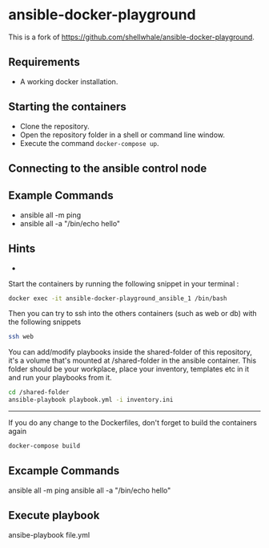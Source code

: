# ansible-docker-playground

This is a fork of https://github.com/shellwhale/ansible-docker-playground.

## Requirements
* A working docker installation.

## Starting the containers
* Clone the repository.
* Open the repository folder in a shell or command line window.
* Execute the command `docker-compose up`.

## Connecting to the ansible control node

## Example Commands
* ansible all -m ping
* ansible all -a "/bin/echo hello"

## Hints
* 

Start the containers by running the following snippet in your terminal :


```bash
docker exec -it ansible-docker-playground_ansible_1 /bin/bash
```

Then you can try to ssh into the others containers (such as web or db) with the following snippets

```bash
ssh web
```

You can add/modify playbooks inside the shared-folder of this repository, it's a volume that's mounted at /shared-folder in the ansible container. This folder should be your workplace, place your inventory, templates etc in it and run your playbooks from it.
```bash
cd /shared-folder
ansible-playbook playbook.yml -i inventory.ini
```

---

If you do any change to the Dockerfiles, don't forget to build the containers again
```bash
docker-compose build
```


## Excample Commands
ansible all -m ping
ansible all -a "/bin/echo hello"

## Execute playbook
ansibe-playbook file.yml
